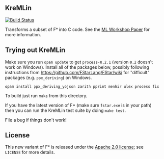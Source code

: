 KreMLin
-------

[![Build Status](https://travis-ci.org/FStarLang/kremlin.svg?branch=master)](https://travis-ci.org/FStarLang/kremlin)

Transforms a subset of F* into C code. See the [ML Workshop
Paper](https://jonathan.protzenko.fr/papers/ml16.pdf) for more information.

## Trying out KreMLin

Make sure you run `opam update` to get `process-0.2.1` (version `0.2` doesn't
work on Windows). Install all of the packages below, possibly following
instructions from https://github.com/FStarLang/FStar/wiki for "difficult"
packages (e.g. `ppx_deriving`) on Windows.

`opam install ppx_deriving_yojson zarith pprint menhir ulex process fix`

To build just run `make` from this directory.

If you have the latest version of F* (make sure `fstar.exe` is in your
path) then you can run the KreMLin test suite by doing `make test`.

File a bug if things don't work!

## License

This new variant of F* is released under the [Apache 2.0 license];
see `LICENSE` for more details.

[Apache 2.0 license]: https://www.apache.org/licenses/LICENSE-2.0
